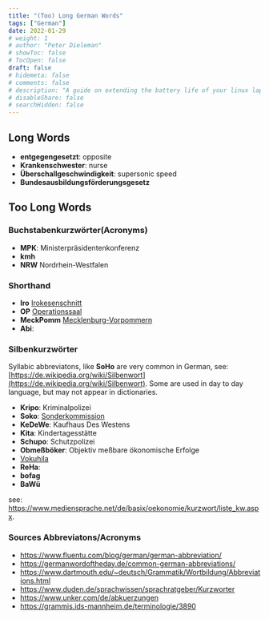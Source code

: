 ```yaml
---
title: "(Too) Long German Words"
tags: ["German"]
date: 2022-01-29
# weight: 1
# author: "Peter Dieleman"
# showToc: false
# TocOpen: false
draft: false
# hidemeta: false
# comments: false
# description: "A guide on extending the battery life of your linux laptop"
# disableShare: false
# searchHidden: false
---
```

<!-- look up ratio -->

## Long Words

- **entgegengesetzt**: opposite
- **Krankenschwester**: nurse
- **Überschallgeschwindigkeit**: supersonic speed
- **Bundesausbildungsförderungsgesetz**

## Too Long Words

### Buchstabenkurzwörter(Acronyms)

- **MPK**: Ministerpräsidentenkonferenz
- **kmh**
- **NRW** Nordrhein-Westfalen

### Shorthand

- **Iro** [Irokesenschnitt](https://de.wikipedia.org/wiki/Irokesenschnitt)
- **OP** [Operationssaal](https://de.wikipedia.org/wiki/Operationssaal)
- **MeckPomm** [Mecklenburg-Vorpommern](https://en.wikipedia.org/wiki/Mecklenburg-Vorpommern)
- **Abi**:

### Silbenkurzwörter

Syllabic abbreviatons, like **SoHo** are very common in German, see: 
[https://de.wikipedia.org/wiki/Silbenwort](https://de.wikipedia.org/wiki/Silbenwort).
Some are used in day to day language, but may not appear in dictionaries.

- **Kripo**: Kriminalpolizei
- **Soko**: [Sonderkommission](https://de.wikipedia.org/wiki/Sonderkommission)
- **KeDeWe**: Kaufhaus Des Westens
- **Kita**: Kindertagesstätte 
- **Schupo**:  Schutzpolizei 
- **Obmeßböker**: Objektiv meßbare ökonomische Erfolge
- [Vokuhila](https://de.wikipedia.org/wiki/Vokuhila)
- **ReHa**:
- **bofag**
- **BaWü**

see: <https://www.mediensprache.net/de/basix/oekonomie/kurzwort/liste_kw.aspx>.

### Sources Abbreviatons/Acronyms

- <https://www.fluentu.com/blog/german/german-abbreviation/>
- <https://germanwordoftheday.de/common-german-abbreviations/>
- <https://www.dartmouth.edu/~deutsch/Grammatik/Wortbildung/Abbreviations.html>
- <https://www.duden.de/sprachwissen/sprachratgeber/Kurzworter>
- <https://www.unker.com/de/abkuerzungen>
- <https://grammis.ids-mannheim.de/terminologie/3890>